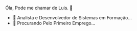 Óla, Pode me chamar de Luis. 🙂

- 🌱 Analista e Desenvolvedor de Sistemas em Formação...
- 🏢 Procurando Pelo Primeiro Emprego...

